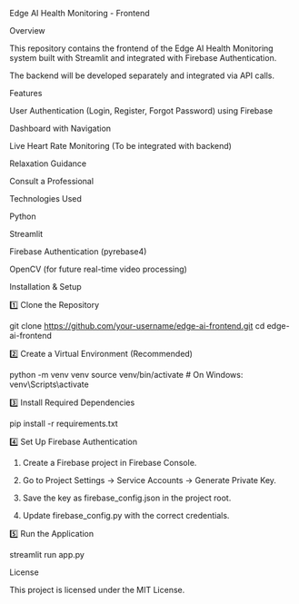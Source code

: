 Edge AI Health Monitoring - Frontend

Overview

This repository contains the frontend of the Edge AI Health Monitoring system built with Streamlit and integrated with Firebase Authentication.

The backend will be developed separately and integrated via API calls.

Features

User Authentication (Login, Register, Forgot Password) using Firebase

Dashboard with Navigation

Live Heart Rate Monitoring (To be integrated with backend)

Relaxation Guidance

Consult a Professional

Technologies Used

Python

Streamlit

Firebase Authentication (pyrebase4)

OpenCV (for future real-time video processing)

Installation & Setup

1️⃣ Clone the Repository

git clone https://github.com/your-username/edge-ai-frontend.git
cd edge-ai-frontend

2️⃣ Create a Virtual Environment (Recommended)

python -m venv venv
source venv/bin/activate  # On Windows: venv\Scripts\activate

3️⃣ Install Required Dependencies

pip install -r requirements.txt

4️⃣ Set Up Firebase Authentication

1. Create a Firebase project in Firebase Console.

2. Go to Project Settings → Service Accounts → Generate Private Key.

3. Save the key as firebase_config.json in the project root.

4. Update firebase_config.py with the correct credentials.

5️⃣ Run the Application

streamlit run app.py

 License

This project is licensed under the MIT License.
